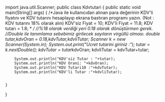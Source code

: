 import java.util.Scanner;
public class Kdvtutari {
	public static void main(String[] args) {
		/*Java ile kullanıcıdan alınan para değerinin KDV'li fiyatını ve KDV tutarını hesaplayıp ekrana bastıran programı yazın.
		(Not : KDV tutarını 18% olarak alın)
		KDV'siz Fiyat = 10;
		KDV'li Fiyat = 11.8;
		KDV tutarı = 1.8;
		 * 
		 */
		//%18 olarak verdiği yeri 0.18 olarak dönüştürmen gerek.
		//Double ile tanımlama sebebimiz girilecek sayıların virgüllü olması.
		double tutar,kdvOran = 0.18,kdvTutar,kdvliTutar;
		Scanner k = new Scanner(System.in);
		System.out.print("Ucret tutarini giriniz :");
		tutar = k.nextDouble();
		kdvTutar = tutar*kdvOran;
		kdvliTutar = kdvTutar+tutar;
		
		System.out.println("KDV'siz Tutar : "+tutar);
		System.out.println("KDV Orani: "+kdvOran);
		System.out.println("KDV Tutari10 :"+kdvTutar);
		System.out.println("KDV'li Tutar :"+kdvliTutar);
		
		
	}

}
